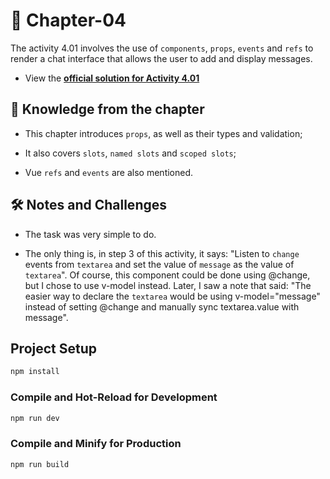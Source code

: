 # 📗 Chapter-04

The activity 4.01 involves the use of `components`, `props`, `events` and `refs` to render a chat interface that allows the user to add and display messages. 
- View the [**official solution for Activity 4.01**](https://github.com/PacktPublishing/Frontend-Development-Projects-with-Vue.js-3/blob/v2-edition/Chapter04/Activity4.01)


## 🧠 Knowledge from the chapter

- This chapter introduces `props`, as well as their types and validation;

- It also covers `slots`, `named slots` and `scoped slots`;

- Vue `refs` and `events` are also mentioned.

## 🛠️ Notes and Challenges

- The task was very simple to do.

- The only thing is, in step 3 of this activity, it says: "Listen to `change` events from `textarea` and set the value of `message` as the value of `textarea`". Of course, this component could be done using @change, but I chose to use v-model instead. Later, I saw a note that said: "The easier way to declare the `textarea` would be using v-model="message" instead of setting @change and manually sync textarea.value with message".

## Project Setup

```bash
npm install
```

### Compile and Hot-Reload for Development

```bash
npm run dev
```

### Compile and Minify for Production

```sh
npm run build
```
